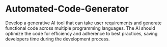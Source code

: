 # Automated-Code-Generator
Develop a generative AI tool that can take user requirements and generate functional code across multiple programming languages. The AI should optimize the code for efficiency and adherence to best practices, saving developers time during the development process.
